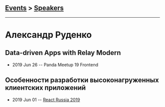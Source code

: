 ## [Events](../README.md) > [Speakers](../speakers.md)
---

# Александр Руденко

## Data-driven Apps with Relay Modern
- 2019 Jun 26 -- Panda Meetup 19 Frontend    
## Особенности разработки высоконагруженных клиентских приложений
- 2019 Jun 01 -- [React Russia 2019](https://www.youtube.com/watch?v=t_Zp2ZVKpU0)    

